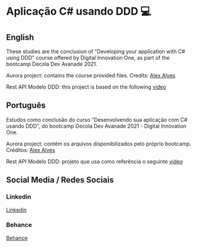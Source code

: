 # Aplicação C# usando DDD :computer:

## English  

These studies are the conclusion of "Developing your application with C# using DDD" course offered by Digital Innovation One, as part of the bootcamp Decola Dev Avanade 2021. 

Aurora project: contains the course provided files. Credits: [Alex Alves](https://github.com/alexalvess/aurora-api-project)

Rest API Modelo DDD: this project is based on the following [video](https://www.youtube.com/watch?v=plS-rf2UIPI&t=598s)

## Português

Estudos como conclusão do curso "Desenvolvendo sua aplicação com C# usando DDD", do bootcamp Decola Dev Avanade 2021 - Digital Innovation One. 

Aurora project: contém os arquivos disponibilizados pelo próprio bootcamp. Créditos: [Alex Alves](https://github.com/alexalvess/aurora-api-project)

Rest API Modelo DDD: projeto que usa como referência o seguinte [vídeo](https://www.youtube.com/watch?v=plS-rf2UIPI&t=598s)

## Social Media / Redes Sociais

### Linkedin  
[Linkedin](https://www.linkedin.com/in/marciofonseca88/)

### Behance
[Behance](https://www.behance.net/marcio-fonseca)
